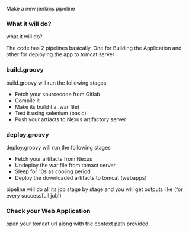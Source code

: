  Make a new jenkins pipeline

### What it will do?

what it will do?

The code has 2 pipelines basically. One for Building the Application and other for deploying the app to tomcat server

### build.groovy

build.groovy will run the following stages

+ Fetch your sourcecode from Gitlab
+ Compile it
+ Make its build ( a .war file)
+ Test it using selenium (basic)
+ Push your artiacts to Nexus artifactory server

### deploy.groovy

deploy.groovy will run the following stages

+ Fetch your artifacts from Nexus
+ Undeploy the war file from tomact server
+ Sleep for 10s as cooling period
+ Deploy the downloaded artifacts to tomcat (webapps)

pipeline will do all its job stage by stage and you will get outputs like (for every successfull job!)

### Check your Web Application

open your tomcat url along with the context path provided.
